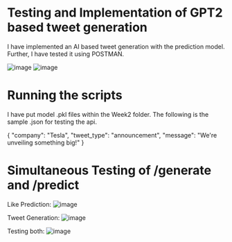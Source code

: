 # **Testing and Implementation of GPT2 based tweet generation**
I have implemented an AI based tweet generation with the prediction model. Further, I have tested it using POSTMAN.

![image](https://github.com/user-attachments/assets/bcf870a2-31d8-42de-bd40-946aa25c9ef0)
![image](https://github.com/user-attachments/assets/ba93dd4d-7839-4cb4-aee7-56d4fd66d655)

# **Running the scripts**
I have put model .pkl files within the Week2 folder. The following is the sample .json for testing the api.

{
    "company": "Tesla",
    "tweet_type": "announcement",
    "message": "We're unveiling something big!"
}

# Simultaneous Testing of /generate and /predict
Like Prediction:
![image](https://github.com/user-attachments/assets/d4dc6d9a-5ff9-4ce7-9096-e4acfbcb0c81)

Tweet Generation:
![image](https://github.com/user-attachments/assets/1b0e4125-a923-4c86-a6c6-2a94838cbaa7)

Testing both:
![image](https://github.com/user-attachments/assets/07bb482f-024a-4877-8e42-79ab0f11f76f)
